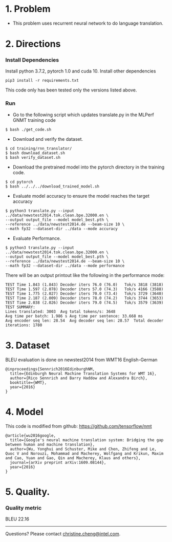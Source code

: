 # 1. Problem
- This problem uses recurrent neural network to do language translation.

# 2. Directions

### Install Dependencies

Install python 3.7.2, pytorch 1.0 and cuda 10.
Install other dependencies
```
pip3 install -r requirements.txt
```
This code only has been tested only the versions listed above.

### Run

- Go to the following script which updates translate.py in the MLPerf GNMT training code
```
$ bash ./get_code.sh
```

- Download and verify the dataset.

```
$ cd training/rnn_translator/
$ bash download_dataset.sh
$ bash verify_dataset.sh
```

- Download the pretrained model into the pytorch directory in the training code.

```
$ cd pytorch
$ bash ../../../download_trained_model.sh
```
- Evaluate model accuracy to ensure the model reaches the target accuracy
```
$ python3 translate.py --input ../data/newstest2014.tok.clean.bpe.32000.en \
--output output_file --model model_best.pth \
--reference ../data/newstest2014.de --beam-size 10 \
--math fp32 --dataset-dir ../data --mode accuracy
```

- Evaluate Performance.
```
$ python3 translate.py --input ../data/newstest2014.tok.clean.bpe.32000.en \
--output output_file --model model_best.pth \
--reference ../data/newstest2014.de --beam-size 10 \
--math fp32 --dataset-dir ../data --mode performance
```
There will be an output printout like the following in the performance mode:
```
TEST Time 1.843 (1.843)	Decoder iters 76.0 (76.0)	Tok/s 3818 (3818)
TEST Time 1.597 (2.078)	Decoder iters 57.0 (74.3)	Tok/s 4166 (3588)
TEST Time 1.775 (2.027)	Decoder iters 70.0 (73.4)	Tok/s 3729 (3640)
TEST Time 2.187 (2.009)	Decoder iters 78.0 (74.2)	Tok/s 3744 (3653)
TEST Time 2.038 (2.026)	Decoder iters 79.0 (74.5)	Tok/s 3579 (3639)
TEST SUMMARY:
Lines translated: 3003	Avg total tokens/s: 3648
Avg time per batch: 1.986 s	Avg time per sentence: 33.668 ms
Avg encoder seq len: 28.54	Avg decoder seq len: 28.57	Total decoder iterations: 1780

```

# 3. Dataset

BLEU evaluation is done on newstest2014 from WMT16 English-German
```
@inproceedings{Sennrich2016EdinburghNM,
  title={Edinburgh Neural Machine Translation Systems for WMT 16},
  author={Rico Sennrich and Barry Haddow and Alexandra Birch},
  booktitle={WMT},
  year={2016}
}
```

# 4. Model

This code is modified from github: https://github.com/tensorflow/nmt

```
@article{wu2016google,
  title={Google's neural machine translation system: Bridging the gap between human and machine translation},
  author={Wu, Yonghui and Schuster, Mike and Chen, Zhifeng and Le, Quoc V and Norouzi, Mohammad and Macherey, Wolfgang and Krikun, Maxim and Cao, Yuan and Gao, Qin and Macherey, Klaus and others},
  journal={arXiv preprint arXiv:1609.08144},
  year={2016}
}

```
# 5. Quality.
### Quality metric
BLEU 22.16

---
Questions? Please contact christine.cheng@intel.com.
